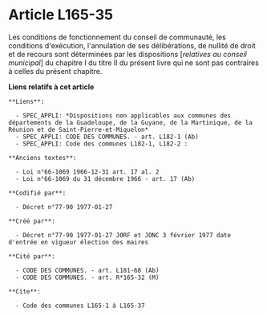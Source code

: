# Article L165-35

Les conditions de fonctionnement du conseil de communauté, les conditions d'exécution, l'annulation de ses délibérations, de
nullité de droit et de recours sont déterminées par les dispositions [*relatives au conseil municipal*] du chapitre I du
titre II du présent livre qui ne sont pas contraires à celles du présent chapitre.

**Liens relatifs à cet article**

	**Liens**:

	  - SPEC_APPLI: *Dispositions non applicables aux communes des départements de la Guadeloupe, de la Guyane, de la Martinique, de la Réunion et de Saint-Pierre-et-Miquelon*
	  - SPEC_APPLI: CODE DES COMMUNES. - art. L182-1 (Ab)
	  - SPEC_APPLI: Code des communes L182-1, L182-2 :

	**Anciens textes**:

	  - Loi n°66-1069 1966-12-31 art. 17 al. 2
	  - Loi n°66-1069 du 31 décembre 1966 - art. 17 (Ab)

	**Codifié par**:

	  - Décret n°77-90 1977-01-27

	**Créé par**:

	  - Décret n°77-90 1977-01-27 JORF et JONC 3 février 1977 date d'entrée en vigueur élection des maires

	**Cité par**:

	  - CODE DES COMMUNES. - art. L181-68 (Ab)
	  - CODE DES COMMUNES. - art. R*165-32 (M)

	**Cite**:

	  - Code des communes L165-1 à L165-37
